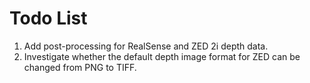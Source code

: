 # Todo List

1.  Add post-processing for RealSense and ZED 2i depth data.
2.  Investigate whether the default depth image format for ZED can be changed from PNG to TIFF.
